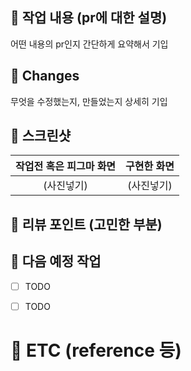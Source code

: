 ## 💸 작업 내용 (pr에 대한 설명)
어떤 내용의 pr인지 간단하게 요약해서 기입

## 💸 Changes
무엇을 수정했는지, 만들었는지 상세히 기입


## 💸 스크린샷

| 작업전 혹은 피그마 화면 | 구현한 화면 |
| :---: | :---: |
| (사진넣기) | (사진넣기) |

## 💸 리뷰 포인트 (고민한 부분)


## 💸 다음 예정 작업
 - [ ] TODO
 - [ ] TODO


# 💸 ETC (reference 등)
